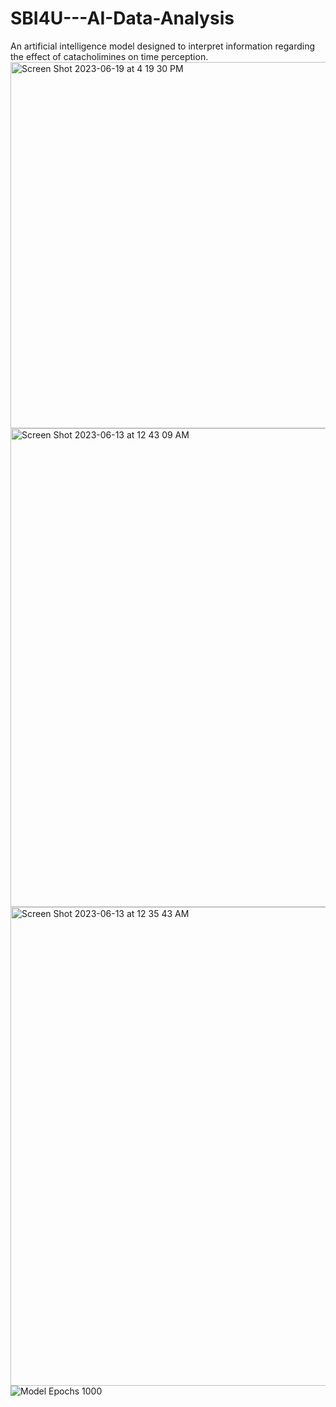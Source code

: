 # SBI4U---AI-Data-Analysis
An artificial intelligence model designed to interpret information regarding the effect of catacholimines on time perception.
<img width="586" alt="Screen Shot 2023-06-19 at 4 19 30 PM" src="https://github.com/Lucasw54/SBI4U---AI-Data-Analysis/assets/100497443/6815c509-57a8-4623-a3a4-12718b167802">
<img width="766" alt="Screen Shot 2023-06-13 at 12 43 09 AM" src="https://github.com/Lucasw54/SBI4U---AI-Data-Analysis/assets/100497443/febf75f8-3270-4419-917f-6cf1b2210dbd">
<img width="766" alt="Screen Shot 2023-06-13 at 12 35 43 AM" src="https://github.com/Lucasw54/SBI4U---AI-Data-Analysis/assets/100497443/82d95a77-aca0-4038-bf1b-1fcc209b5f7e">
![Model Epochs 1000](https://github.com/Lucasw54/SBI4U---AI-Data-Analysis/assets/100497443/7735624d-a384-4847-a78a-7cb7c6faa23d)
